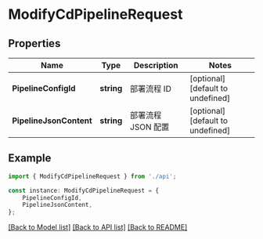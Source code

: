 # ModifyCdPipelineRequest


## Properties

Name | Type | Description | Notes
------------ | ------------- | ------------- | -------------
**PipelineConfigId** | **string** | 部署流程 ID | [optional] [default to undefined]
**PipelineJsonContent** | **string** | 部署流程 JSON 配置 | [optional] [default to undefined]

## Example

```typescript
import { ModifyCdPipelineRequest } from './api';

const instance: ModifyCdPipelineRequest = {
    PipelineConfigId,
    PipelineJsonContent,
};
```

[[Back to Model list]](../README.md#documentation-for-models) [[Back to API list]](../README.md#documentation-for-api-endpoints) [[Back to README]](../README.md)
